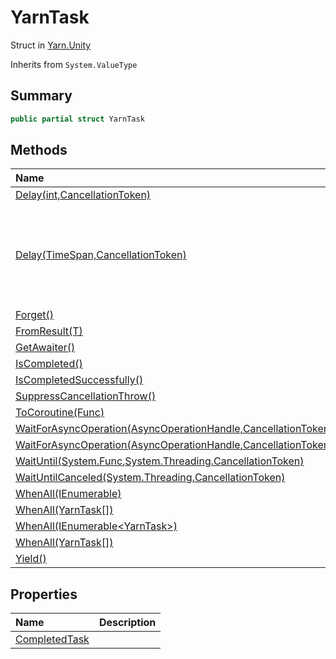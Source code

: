 # YarnTask

Struct in [Yarn.Unity](/docs/api/csharp/yarn.unity.md)

Inherits from `System.ValueType`

## Summary



```csharp
public partial struct YarnTask
```

## Methods

|Name|Description|
|:---|:---|
|[Delay(int,CancellationToken)](/docs/api/csharp/yarn.unity.yarntask.delay-2.md)||
|[Delay(TimeSpan,CancellationToken)](/docs/api/csharp/yarn.unity.yarntask.delay-1.md)|Creates a  <a href="yarn.unity.yarntask-1.md">YarnTask</a>  that delays for the time indicated by  <code>timeSpan</code> , and then returns.|
|[Forget()](/docs/api/csharp/yarn.unity.yarntask.forget-1.md)||
|[FromResult(T)](/docs/api/csharp/yarn.unity.yarntask.fromresult-2.md)||
|[GetAwaiter()](/docs/api/csharp/yarn.unity.yarntask.getawaiter-1.md)||
|[IsCompleted()](/docs/api/csharp/yarn.unity.yarntask.iscompleted-1.md)||
|[IsCompletedSuccessfully()](/docs/api/csharp/yarn.unity.yarntask.iscompletedsuccessfully-1.md)||
|[SuppressCancellationThrow()](/docs/api/csharp/yarn.unity.yarntask.suppresscancellationthrow.md)||
|[ToCoroutine(Func<YarnTask>)](/docs/api/csharp/yarn.unity.yarntask.tocoroutine.md)||
|[WaitForAsyncOperation(AsyncOperationHandle,CancellationToken)](/docs/api/csharp/yarn.unity.yarntask.waitforasyncoperation-1.md)||
|[WaitForAsyncOperation(AsyncOperationHandle<T>,CancellationToken)](/docs/api/csharp/yarn.unity.yarntask.waitforasyncoperation-2.md)||
|[WaitUntil(System.Func<bool>,System.Threading.CancellationToken)](/docs/api/csharp/yarn.unity.yarntask.waituntil.md)||
|[WaitUntilCanceled(System.Threading.CancellationToken)](/docs/api/csharp/yarn.unity.yarntask.waituntilcanceled.md)||
|[WhenAll(IEnumerable<YarnTask>)](/docs/api/csharp/yarn.unity.yarntask.whenall-2.md)||
|[WhenAll(YarnTask[])](/docs/api/csharp/yarn.unity.yarntask.whenall-1.md)||
|[WhenAll(IEnumerable<YarnTask<T>>)](/docs/api/csharp/yarn.unity.yarntask.whenall-4.md)||
|[WhenAll(YarnTask<T>[])](/docs/api/csharp/yarn.unity.yarntask.whenall-3.md)||
|[Yield()](/docs/api/csharp/yarn.unity.yarntask.yield.md)||

## Properties

|Name|Description|
|:---|:---|
|[CompletedTask](/docs/api/csharp/yarn.unity.yarntask.completedtask.md)||

